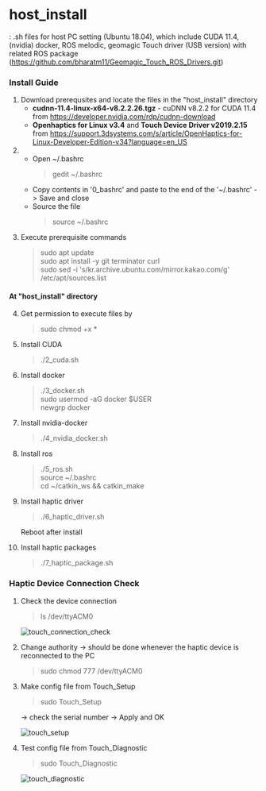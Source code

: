 # host_install
: .sh files for host PC setting (Ubuntu 18.04), which include CUDA 11.4, (nvidia) docker, ROS melodic, geomagic Touch driver (USB version) with related ROS package (https://github.com/bharatm11/Geomagic_Touch_ROS_Drivers.git)

### Install Guide
1) Download prerequsites and locate the files in the "host_install" directory
    * **cudnn-11.4-linux-x64-v8.2.2.26.tgz** - cuDNN v8.2.2 for CUDA 11.4 from https://developer.nvidia.com/rdp/cudnn-download
    * **Openhaptics for Linux v3.4** and **Touch Device Driver v2019.2.15** from https://support.3dsystems.com/s/article/OpenHaptics-for-Linux-Developer-Edition-v34?language=en_US
2) 
   * Open ~/.bashrc
      > gedit ~/.bashrc
   * Copy contents in '0_bashrc' and paste to the end of the '~/.bashrc' -> Save and close
   * Source the file
      > source ~/.bashrc
3) Execute prerequisite commands
   > sudo apt update    
   > sudo apt install -y git terminator curl    
   > sudo sed -i 's/kr.archive.ubuntu.com/mirror.kakao.com/g' /etc/apt/sources.list    
#### At "host_install" directory
4) Get permission to execute files by 
   > sudo chmod +x *
5) Install CUDA
   > ./2_cuda.sh
6) Install docker
   > ./3_docker.sh      
   > sudo usermod -aG docker $USER     
   > newgrp docker
7) Install nvidia-docker
   > ./4_nvidia_docker.sh
8) Install ros
   > ./5_ros.sh      
   > source ~/.bashrc      
   > cd ~/catkin_ws && catkin_make     
9) Install haptic driver
   > ./6_haptic_driver.sh
   
   Reboot after install    
10) Install haptic packages
      > ./7_haptic_package.sh

### Haptic Device Connection Check
1. Check the device connection 
    > ls /dev/ttyACM0      
    
    ![touch_connection_check](https://user-images.githubusercontent.com/17296297/128353021-ab5147e7-5a20-4a8a-a926-2e93a21575d8.png)
2. Change authority -> should be done whenever the haptic device is reconnected to the PC 
    > sudo chmod 777 /dev/ttyACM0
    
3. Make config file from Touch_Setup
    > sudo Touch_Setup 
    
    -> check the serial number -> Apply and OK
    
    ![touch_setup](https://user-images.githubusercontent.com/17296297/128352776-650445cb-b3e9-4c7d-bcb1-d5491d7f15ea.png)
4. Test config file from Touch_Diagnostic
    > sudo Touch_Diagnostic 

    ![touch_diagnostic](https://user-images.githubusercontent.com/17296297/128353194-a2288eaf-11c2-400e-abf9-20ebeec4bef0.png)
